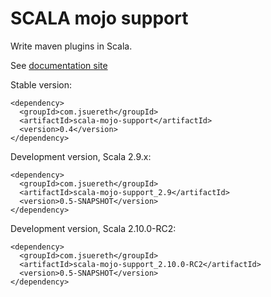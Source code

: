 # SCALA mojo support #

Write maven plugins in Scala.


See [documentation site](http://jsuereth.com/scala-mojo-support)

Stable version:

    <dependency>
      <groupId>com.jsuereth</groupId>
      <artifactId>scala-mojo-support</artifactId>
      <version>0.4</version>
    </dependency>

Development version, Scala 2.9.x:

    <dependency>
      <groupId>com.jsuereth</groupId>
      <artifactId>scala-mojo-support_2.9</artifactId>
      <version>0.5-SNAPSHOT</version>
    </dependency>

Development version, Scala 2.10.0-RC2:

    <dependency>
      <groupId>com.jsuereth</groupId>
      <artifactId>scala-mojo-support_2.10.0-RC2</artifactId>
      <version>0.5-SNAPSHOT</version>
    </dependency>
